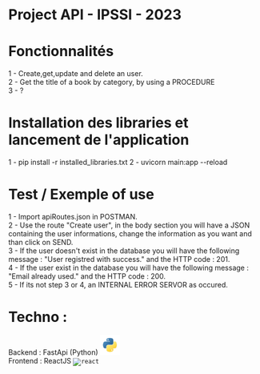 # Project API - IPSSI - 2023

# Fonctionnalités
1 - Create,get,update and delete an user.
 <br>
2 - Get the title of a book by category, by using a PROCEDURE
 <br>
3 - ?
<br>

# Installation des libraries et lancement de l'application
1 - pip install -r installed_libraries.txt
2 - uvicorn main:app --reload

# Test / Exemple of use
1 - Import apiRoutes.json in POSTMAN.
 <br>
2 - Use the route "Create user", in the body section you will have a JSON containing the user informations, change the information as you want and than click on SEND.
 <br>
3 - If the user doesn't exist in the database you will have the following message : "User registred with success." and the HTTP code : 201.
<br>
4 - If the user exist in the database you will have the following message : "Email already used." and the HTTP code : 200.
<br>
5 - If its not step 3 or 4, an INTERNAL ERROR SERVOR as occured.

# Techno :
Backend : FastApi (Python) <code><img height="40" alt="react" src="https://raw.githubusercontent.com/github/explore/80688e429a7d4ef2fca1e82350fe8e3517d3494d/topics/python/python.png"></code>
 <br>
Frontend : ReactJS <code><img height="35" alt="react" src="https://upload.wikimedia.org/wikipedia/commons/thumb/a/a7/React-icon.svg/1024px-React-icon.svg.png"></code>
